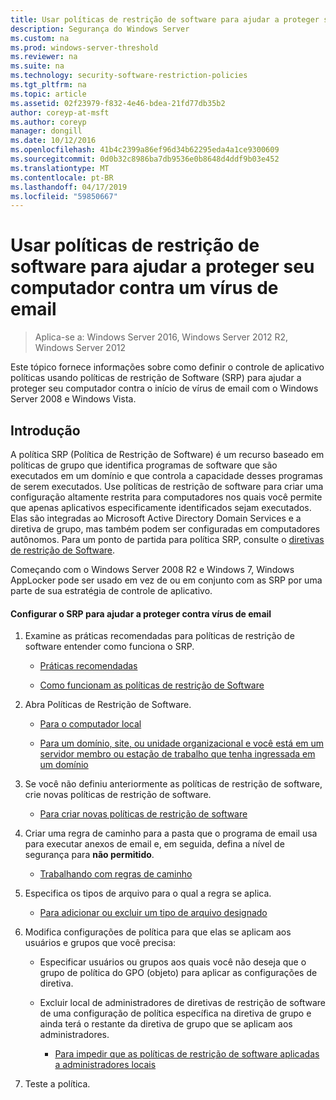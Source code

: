 ```yaml
---
title: Usar políticas de restrição de software para ajudar a proteger seu computador contra um vírus de email
description: Segurança do Windows Server
ms.custom: na
ms.prod: windows-server-threshold
ms.reviewer: na
ms.suite: na
ms.technology: security-software-restriction-policies
ms.tgt_pltfrm: na
ms.topic: article
ms.assetid: 02f23979-f832-4e46-bdea-21fd77db35b2
author: coreyp-at-msft
ms.author: coreyp
manager: dongill
ms.date: 10/12/2016
ms.openlocfilehash: 41b4c2399a86ef96d34b62295eda4a1ce9300609
ms.sourcegitcommit: 0d0b32c8986ba7db9536e0b8648d4ddf9b03e452
ms.translationtype: MT
ms.contentlocale: pt-BR
ms.lasthandoff: 04/17/2019
ms.locfileid: "59850667"
---
```

# <a name="use-software-restriction-policies-to-help-protect-your-computer-against-an-email-virus"></a>Usar políticas de restrição de software para ajudar a proteger seu computador contra um vírus de email

>Aplica-se a: Windows Server 2016, Windows Server 2012 R2, Windows Server 2012

Este tópico fornece informações sobre como definir o controle de aplicativo políticas usando políticas de restrição de Software (SRP) para ajudar a proteger seu computador contra o início de vírus de email com o Windows Server 2008 e Windows Vista.

## <a name="introduction"></a>Introdução
A política SRP (Política de Restrição de Software) é um recurso baseado em políticas de grupo que identifica programas de software que são executados em um domínio e que controla a capacidade desses programas de serem executados. Use políticas de restrição de software para criar uma configuração altamente restrita para computadores nos quais você permite que apenas aplicativos especificamente identificados sejam executados. Elas são integradas ao Microsoft Active Directory Domain Services e a diretiva de grupo, mas também podem ser configuradas em computadores autônomos. Para um ponto de partida para política SRP, consulte o [diretivas de restrição de Software](software-restriction-policies.md).

Começando com o Windows Server 2008 R2 e Windows 7, Windows AppLocker pode ser usado em vez de ou em conjunto com as SRP por uma parte de sua estratégia de controle de aplicativo. 

#### <a name="configure-srp-to-help-protect-against-an-e-mail-virus"></a>Configurar o SRP para ajudar a proteger contra vírus de email

1.  Examine as práticas recomendadas para políticas de restrição de software entender como funciona o SRP.

    -   [Práticas recomendadas](software-restriction-policies-technical-overview.md#BKMK_Best_Practices)

    -   [Como funcionam as políticas de restrição de Software](https://technet.microsoft.com/library/cc786941(v=WS.10).aspx)

2.  Abra Políticas de Restrição de Software.

    -   [Para o computador local](administer-software-restriction-policies.md#BKMK_1)

    -   [Para um domínio, site, ou unidade organizacional e você está em um servidor membro ou estação de trabalho que tenha ingressada em um domínio](administer-software-restriction-policies.md#BKMK_2)

3.  Se você não definiu anteriormente as políticas de restrição de software, crie novas políticas de restrição de software.

    -   [Para criar novas políticas de restrição de software](administer-software-restriction-policies.md#BKMK_Create_SRP)

4.  Criar uma regra de caminho para a pasta que o programa de email usa para executar anexos de email e, em seguida, defina a nível de segurança para **não permitido**.

    -   [Trabalhando com regras de caminho](work-with-software-restriction-policies-rules.md#BKMK_Path_Rules)

5.  Especifica os tipos de arquivo para o qual a regra se aplica.

    -   [Para adicionar ou excluir um tipo de arquivo designado](administer-software-restriction-policies.md#BKMK_Add_Del)

6.  Modifica configurações de política para que elas se aplicam aos usuários e grupos que você precisa:

    -   Especificar usuários ou grupos aos quais você não deseja que o grupo de política do GPO (objeto) para aplicar as configurações de diretiva.

    -   Excluir local de administradores de diretivas de restrição de software de uma configuração de política específica na diretiva de grupo e ainda terá o restante da diretiva de grupo que se aplicam aos administradores.

        -   [Para impedir que as políticas de restrição de software aplicadas a administradores locais](administer-software-restriction-policies.md#BKMK_Prevent_Admin)

7.  Teste a política.


